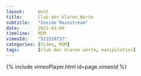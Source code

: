 ```yaml
---
layout:     post
title:      Club der klaren Worte
subtitle:   "Inside Mainstream"
date:       2021-03-09
timeline:   MSM
vimeoId:    "521510737"
categories: [Video, MSM]
tags:       [club der klaren worte, manipulation]
---
```

{% include vimeoPlayer.html id=page.vimeoId %}
